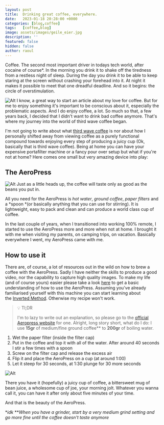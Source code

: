 ```yaml
---
layout: post
title:  Drinking great coffee, everywhere.
date:   2023-01-18 20:28:00 +0000
categories: [blog,coffee]
tags:   [coffee,blog]
image: assets/images/geile_eier.jpg
description: ''
featured: false
hidden: false
author: raoul
---
```

Coffee. The second most important driver in todays tech world, after cocaine of course*. In the morning you drink it to shake off the tiredness from a restless night of sleep. During the day you drink it to be able to keep staring at the screen without crashing your forehead into it. At night it makes it possible to meet that one dreadful deadline. And so it begins: the circle of overstimulation.


![Alt](https://c.tenor.com/lDP58NBNdxcAAAAC/circle-of-life-smiling.gif)
I know, a great way to start an article about my love for coffee. But for me to enjoy something it's important to be conscious about it, especially the problematic aspects. And I do enjoy coffee, a lot. So much so that, a few years back, I decided that I didn't want to drink bad coffee anymore. That's where my journey into the world of third wave coffee began.


I'm not going to write about what [third wave coffee](https://en.wikipedia.org/wiki/Third_wave_of_coffee) is nor about how I personally shifted away from viewing coffee as a purely functional compound towards enjoying every step of producing a juicy cup (Ok, basically that is third wave coffee). Being at home you can have your expensive portafilter machine or a fancy pour over setup but what if you're not at home? Here comes one small but very amazing device into play:


## The AeroPress
![Alt](https://c.tenor.com/nCSkKoIb_skAAAAC/jameshoffmann-aeropress.gif)
Just as a little heads up, the coffee will taste only as good as the beans you put in.


All you need for the AeroPress is *hot water*, *ground coffee*, *paper filters* and a *spoon *(or basically anything that you can use for stirring). It is lightweight, easy to pack and clean and can produce a world class cup of coffee.


In the last couple of years, when I transitioned into working 100% remote, I started to use the AeroPress more and more when not at home. I brought it with me when visiting my parents, on camping trips, on vacation. Basically everywhere I went, my AeroPress came with me.


## How to use it
There are, of course, a lot of resources out in the wild on how to brew a coffee with the AeroPress. Sadly I have neither the skills to produce a good video, nor the capability to capture high quality images. To make my life (and of course yours) easier please take a look [here](https://aeropress.com/pages/how-it-works) to get a basic understanding of how to use the AeroPress. Assuming you've already familiarised yourself with this machine you can start learning about the [Inverted Method](https://aeropress.com/blogs/aeropress-recipes/the-aeropress-inverted-method-the-official-aeropress-inverted-guide). Otherwise my recipe won't work.


> 💡 Tl;DR
> 
> I'm to lazy to write out an explanation, so please go to the [official Aeropress website](https://aeropress.com/) for one.
Alright, long story short, what do I do: I use **15gr** of medium/fine ground coffee** to **200gr** of boiling water.


1. Wet the paper filter (inside the filter cap)
2. Put in the coffee and top it with all of the water. After around 40 seconds I stir a few times with a spoon
3. Screw on the filter cap and release the excess air
4. Flip it and place the AeroPress on a cup (at around 1:00)
5. Let it steep for 30 seconds, at 1:30 plunge for 30 more seconds



![Alt](https://c.tenor.com/N81t5VG8yCMAAAAC/look-you-see.gif)



There you have it (hopefully) a juicy cup of coffee, a bittersweet mug of bean juice, a wholesome cup of joe, your morning jolt. Whatever you wanna call it, you can have it after only about five minutes of your time.


And that is the beauty of the AeroPress.


**idk*
***When you have a grinder, start by a very medium grind setting and go more fine until the coffee doesn't taste anymore*





